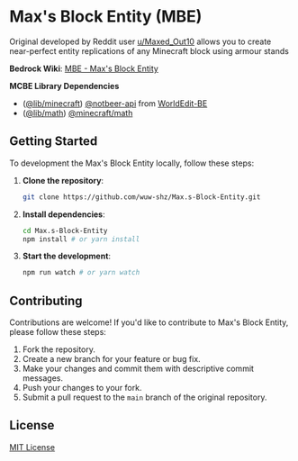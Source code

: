 # Max's Block Entity (MBE)

Original developed by Reddit user [u/Maxed_Out10](https://www.reddit.com/user/Maxed_Out10/) allows you to create near-perfect entity replications of any Minecraft block using armour stands

**Bedrock Wiki**: [MBE - Max's Block Entity](https://wiki.bedrock.dev/commands/block-entities.html)

**MCBE Library Dependencies**
 - ([@lib/minecraft](./src//library/minecraft/)) [@notbeer-api](https://github.com/notbeer/Gametest-API-Wrapper) from [WorldEdit-BE](https://github.com/SIsilicon/WorldEdit-BE)
 - ([@lib/math](./src/library/math/)) [@minecraft/math](https://github.com/Mojang/minecraft-scripting-libraries)

## Getting Started

To development the Max's Block Entity locally, follow these steps:

1. **Clone the repository**:

   ```bash
   git clone https://github.com/wuw-shz/Max.s-Block-Entity.git
   ```

2. **Install dependencies**:

   ```bash
   cd Max.s-Block-Entity
   npm install # or yarn install
   ```

3. **Start the development**:

   ```bash
   npm run watch # or yarn watch
   ```

## Contributing

Contributions are welcome! If you'd like to contribute to Max's Block Entity, please follow these steps:

1. Fork the repository.
2. Create a new branch for your feature or bug fix.
3. Make your changes and commit them with descriptive commit messages.
4. Push your changes to your fork.
5. Submit a pull request to the `main` branch of the original repository.

## License

[MIT License](LICENSE)